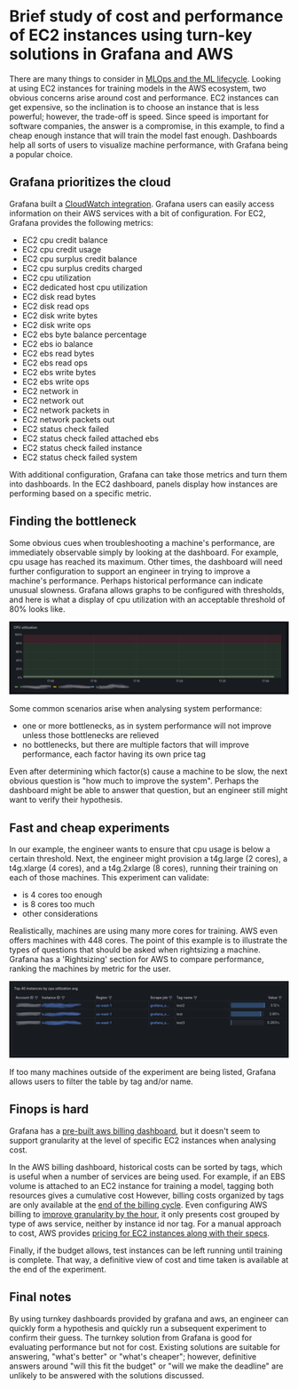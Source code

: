 # Brief study of cost and performance of EC2 instances using turn-key solutions in Grafana and AWS

There are many things to consider in [MLOps and the ML lifecycle](https://aws.amazon.com/what-is/mlops/). Looking at using EC2 instances for training models in the AWS ecosystem, two obvious concerns arise around cost and performance. EC2 instances can get expensive, so the inclination is to choose an instance that is less powerful; however, the trade-off is speed. Since speed is important for software companies, the answer is a compromise, in this example, to find a cheap enough instance that will train the model fast enough. Dashboards help all sorts of users to visualize machine performance, with Grafana being a popular choice.

## Grafana prioritizes the cloud

Grafana built a [CloudWatch integration](https://grafana.com/blog/2021/11/17/2021/11/17/grafana-aws-cloudwatch-integration/). Grafana users can easily access information on their AWS services
with a bit of configuration. For EC2, Grafana provides the following metrics:
- EC2 cpu credit balance
- EC2 cpu credit usage
- EC2 cpu surplus credit balance
- EC2 cpu surplus credits charged
- EC2 cpu utilization
- EC2 dedicated host cpu utilization
- EC2 disk read bytes
- EC2 disk read ops
- EC2 disk write bytes
- EC2 disk write ops
- EC2 ebs byte balance percentage
- EC2 ebs io balance
- EC2 ebs read bytes
- EC2 ebs read ops
- EC2 ebs write bytes
- EC2 ebs write ops
- EC2 network in
- EC2 network out
- EC2 network packets in
- EC2 network packets out
- EC2 status check failed
- EC2 status check failed attached ebs
- EC2 status check failed instance
- EC2 status check failed system

With additional configuration, Grafana can take those metrics and turn them into dashboards. In the EC2 dashboard, panels display how instances are performing based on a specific metric.

## Finding the bottleneck

Some obvious cues when troubleshooting a machine's performance, are immediately observable simply by looking at the dashboard. For example, cpu usage has reached its maximum. Other times, the dashboard will need further configuration to support an engineer in trying to improve a machine's performance. Perhaps historical performance can indicate unusual slowness. Grafana allows graphs to be configured with thresholds, and here is what a display of cpu utilization with an acceptable threshold of 80% looks like.

![cpu utilization](threshold.png)

Some common scenarios arise when analysing system performance:
- one or more bottlenecks, as in system performance will not improve unless those bottlenecks are relieved
- no bottlenecks, but there are multiple factors that will improve performance, each factor having its own price tag

Even after determining which factor(s) cause a machine to be slow, the next obvious question is "how much to improve the system". Perhaps the dashboard might be able to answer that question, but an engineer still might want to verify their hypothesis.

## Fast and cheap experiments

In our example, the engineer wants to ensure that cpu usage is below a certain threshold. Next, the engineer might provision a t4g.large (2 cores), a t4g.xlarge (4 cores), and a t4g.2xlarge (8 cores), running their training on each of those machines. This experiment can validate:
- is 4 cores too enough
- is 8 cores too much
- other considerations

Realistically, machines are using many more cores for training. AWS even offers machines with 448 cores. The point of this example is to illustrate the types of questions that should be asked when rightsizing a machine. Grafana has a 'Rightsizing' section for AWS to compare performance, ranking the machines by metric for the user.

![rightsize](rightsize.png)

If too many machines outside of the experiment are being listed, Grafana allows users to filter the table by tag and/or name.

## Finops is hard

Grafana has a [pre-built aws billing dashboard](https://grafana.com/docs/grafana-cloud/monitor-infrastructure/monitor-cloud-provider/aws/cloudwatch-metrics/metric-dashboards/aws-billing-dashboard/), but it doesn't seem to support granularity at the level of specific EC2 instances when analysing cost.

In the AWS billing dashboard, historical costs can be sorted by tags, which is useful when a number of services are being used. For example, if an EBS volume is attached to an EC2 instance for training a model, tagging both resources gives a cumulative cost However, billing costs organized by tags are only available at the [end of the billing cycle](https://docs.aws.amazon.com/awsaccountbilling/latest/aboutv2/cost-alloc-tags.html). Even configuring AWS billing to [improve granularity by the hour](https://docs.aws.amazon.com/cost-management/latest/userguide/ce-granular-data.html), it only presents cost grouped by type of aws service, neither by instance id nor tag. For a manual approach to cost, AWS provides [pricing for EC2 instances along with their specs](https://aws.amazon.com/EC2/pricing/on-demand/).

Finally, if the budget allows, test instances can be left running until training is complete. That way, a definitive view of cost and time taken is available at the end of the experiment.

## Final notes

By using turnkey dashboards provided by grafana and aws, an engineer can quickly form a hypothesis and quickly run a subsequent experiment to confirm their guess. The turnkey solution from Grafana is good for evaluating performance but not for cost. Existing solutions are suitable for answering, "what's better" or "what's cheaper"; however, definitive answers around "will this fit the budget" or "will we make the deadline" are unlikely to be answered with the solutions discussed.
